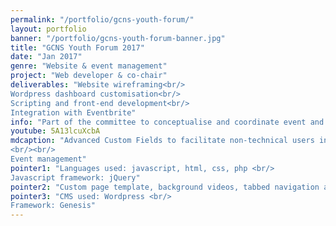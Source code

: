 ```yaml
---
permalink: "/portfolio/gcns-youth-forum/"
layout: portfolio
banner: "/portfolio/gcns-youth-forum-banner.jpg"
title: "GCNS Youth Forum 2017"
date: "Jan 2017"
genre: "Website & event management"
project: "Web developer & co-chair"
deliverables: "Website wireframing<br/>
Wordpress dashboard customisation<br/>
Scripting and front-end development<br/>
Integration with Eventbrite"
info: "Part of the committee to conceptualise and coordinate event and website development"
youtube: 5A13lcuXcbA
mdcaption: "Advanced Custom Fields to facilitate non-technical users input on website through wordpress dashboard
<br/><br/>
Event management"
pointer1: "Languages used: javascript, html, css, php <br/>
Javascript framework: jQuery"
pointer2: "Custom page template, background videos, tabbed navigation and Eventbrite integration "
pointer3: "CMS used: Wordpress <br/>
Framework: Genesis"
---
```

